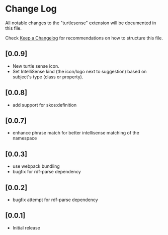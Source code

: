 # Change Log

All notable changes to the "turtlesense" extension will be documented in this file.

Check [Keep a Changelog](http://keepachangelog.com/) for recommendations on how to structure this file.

## [0.0.9]

- New turtle sense icon.
- Set IntelliSense kind (the icon/logo next to suggestion) based on subject's type (class or property).

## [0.0.8]

- add support for skos:definition

## [0.0.7]

- enhance phrase match for better intellisense matching of the namespace

## [0.0.3]

- use webpack bundling
- bugfix for rdf-parse dependency

## [0.0.2]

- bugfix attempt for rdf-parse dependency

## [0.0.1]

- Initial release
